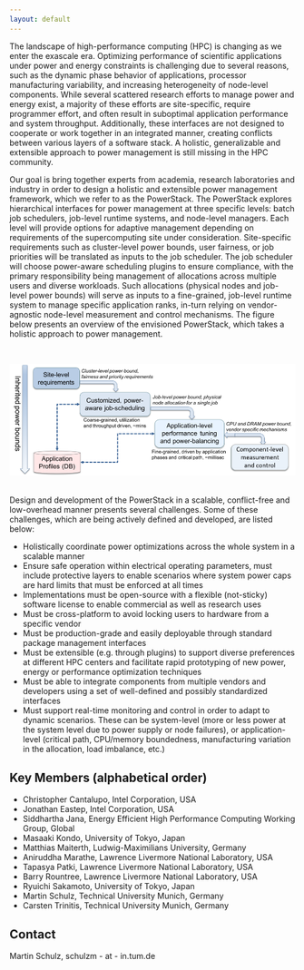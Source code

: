 ```yaml
---
layout: default
---
```

The landscape of high-performance computing (HPC) is changing as we enter the
exascale era. Optimizing performance of scientific applications under power and
energy constraints is challenging due to several reasons, such as the dynamic
phase behavior of applications, processor manufacturing variability, and
increasing heterogeneity of node-level components. While several scattered
research efforts to manage power and energy exist, a majority of these efforts
are site-specific, require programmer effort, and often result in suboptimal
application performance and system throughput. Additionally, these interfaces
are not designed to cooperate or work together in an integrated manner,
creating conflicts between various layers of a software stack. A holistic,
generalizable and extensible approach to power management is still missing in
the HPC community.

Our goal is bring together experts from academia, research laboratories and
industry in order to design a holistic and extensible power management
framework, which we refer to as the PowerStack. The PowerStack explores
hierarchical interfaces for power management at three specific levels: batch
job schedulers, job-level runtime systems, and node-level managers. Each level
will provide options for adaptive management depending on requirements of the
supercomputing site under consideration. Site-specific requirements such as
cluster-level power bounds, user fairness, or job priorities will be translated
as inputs to the job scheduler. The job scheduler will choose power-aware
scheduling plugins to ensure compliance, with the primary responsibility being
management of allocations across multiple users and diverse workloads. Such
allocations (physical nodes and job-level power bounds) will serve as inputs to
a fine-grained, job-level runtime system to manage specific application ranks,
in-turn relying on vendor-agnostic node-level measurement and control
mechanisms. The figure below presents an overview of the envisioned PowerStack,
which takes a holistic approach to power management.

<br/>

![](PowerStack_v2.png)

<br/>
Design and development of the PowerStack in a scalable, conflict-free and
low-overhead manner presents several challenges. Some of these challenges,
which are being actively defined and developed, are listed below:

* Holistically coordinate power optimizations across the whole system in a scalable manner
* Ensure safe operation within electrical operating parameters, must include protective layers to enable scenarios where system power caps are hard limits that must be enforced at all times
* Implementations must be open-source with a flexible (not-sticky) software license to enable commercial as well as research uses
* Must be cross-platform to avoid locking users to hardware from a specific vendor
* Must be production-grade and easily deployable through standard package management interfaces
* Must be extensible (e.g. through plugins) to support diverse preferences at different HPC centers and facilitate rapid prototyping of new power, energy or performance optimization techniques
* Must be able to integrate components from multiple vendors and developers using a set of well-defined and possibly standardized interfaces
* Must support real-time monitoring and control in order to adapt to dynamic scenarios. These can be system-level (more or less power at the system level due to power supply or node failures), or application-level (critical path, CPU/memory boundedness, manufacturing variation in the allocation, load imbalance, etc.)


## [](#header-2)Key Members (alphabetical order)

* Christopher Cantalupo, Intel Corporation, USA
* Jonathan Eastep, Intel Corporation, USA
* Siddhartha Jana, Energy Efficient High Performance Computing Working Group, Global
* Masaaki Kondo, University of Tokyo, Japan
* Matthias Maiterth, Ludwig-Maximilians University, Germany
* Aniruddha Marathe, Lawrence Livermore National Laboratory, USA
* Tapasya Patki, Lawrence Livermore National Laboratory, USA
* Barry Rountree, Lawrence Livermore National Laboratory, USA
* Ryuichi Sakamoto, University of Tokyo, Japan
* Martin Schulz, Technical University Munich, Germany
* Carsten Trinitis, Technical University Munich, Germany

## [](#header-3)Contact

Martin Schulz, schulzm - at - in.tum.de

